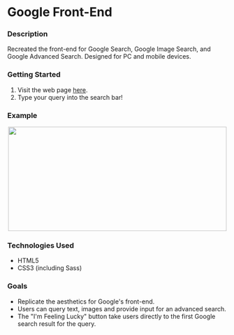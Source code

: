 # Google Front-End

### Description
Recreated the front-end for Google Search, Google Image Search, and Google Advanced Search. Designed for PC and mobile devices.

### Getting Started
1. Visit the web page [here](https://daniel-tsiang-google.netlify.app/).
2. Type your query into the search bar!

### Example
<p align="center">
  <img width="500" height="239" src="https://user-images.githubusercontent.com/74436899/118407000-72010e00-b676-11eb-9b1b-b79cc11c2b94.png">
</p>

### Technologies Used
* HTML5
* CSS3 (including Sass)

### Goals
* Replicate the aesthetics for Google's front-end.
* Users can query text, images and provide input for an advanced search.
* The "I'm Feeling Lucky" button take users directly to the first Google search result for the query.
